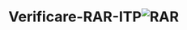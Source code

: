 # Verificare-RAR-ITP![RAR](https://github.com/user-attachments/assets/fa554897-32ff-44b0-8e20-034e77b9bb58)
